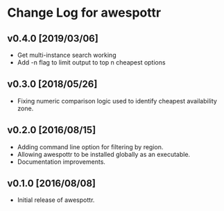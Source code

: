 # Change Log for awespottr

## v0.4.0 [2019/03/06]

- Get multi-instance search working
- Add -n flag to limit output to top n cheapest options

## v0.3.0 [2018/05/26]

- Fixing numeric comparison logic used to identify cheapest availability zone.

## v0.2.0 [2016/08/15]

- Adding command line option for filtering by region.
- Allowing awespottr to be installed globally as an executable.
- Documentation improvements.

## v0.1.0 [2016/08/08]

- Initial release of awespottr.

